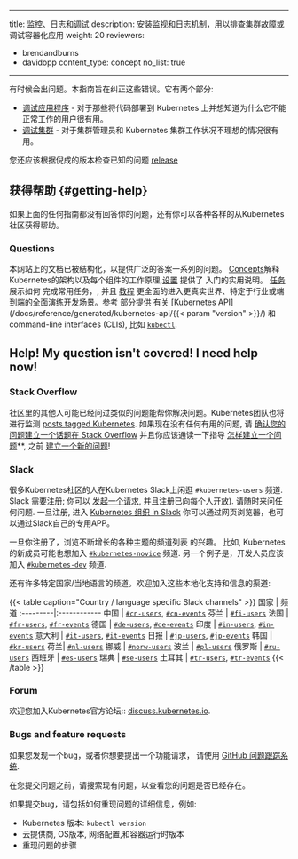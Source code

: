 <!--
---
title: "Monitoring, Logging, and Debugging"
description: Set up monitoring and logging to troubleshoot a cluster, or debug a containerized application.
weight: 20
reviewers:
- brendandburns
- davidopp
content_type: concept
no_list: true
---
-->

---
title: 监控、日志和调试
description: 安装监视和日志机制，用以排查集群故障或调试容器化应用
weight: 20
reviewers:
- brendandburns
- davidopp
content_type: concept
no_list: true
---

<!-- overview -->
<!--
Sometimes things go wrong. This guide is aimed at making them right. It has
two sections:

* [Debugging your application](/docs/tasks/debug/debug-application/) - Useful
  for users who are deploying code into Kubernetes and wondering why it is not working.
* [Debugging your cluster](/docs/tasks/debug/debug-cluster/) - Useful
  for cluster administrators and people whose Kubernetes cluster is unhappy.

You should also check the known issues for the [release](https://github.com/kubernetes/kubernetes/releases)
you're using.
-->


有时候会出问题。本指南旨在纠正这些错误。它有两个部分:

* [调试应用程序](/zh/docs/tasks/debug/debug-application/) -
  对于那些将代码部署到 Kubernetes 上并想知道为什么它不能正常工作的用户很有用。
* [调试集群](/zh/docs/tasks/debug/debug-cluster/) -
  对于集群管理员和 Kubernetes 集群工作状况不理想的情况很有用。

您还应该根据倪成的版本检查已知的问题 [release](https://github.com/kubernetes/kubernetes/releases)


<!-- body -->


## 获得帮助   {#getting-help}
<!--
If your problem isn't answered by any of the guides above, there are variety of
ways for you to get help from the Kubernetes community.
-->

如果上面的任何指南都没有回答你的问题，还有你可以各种各样的从Kubernetes社区获得帮助。

### Questions
<!--
The documentation on this site has been structured to provide answers to a wide
range of questions. [Concepts](/docs/concepts/) explain the Kubernetes
architecture and how each component works, while [Setup](/docs/setup/) provides
practical instructions for getting started. [Tasks](/docs/tasks/) show how to
accomplish commonly used tasks, and [Tutorials](/docs/tutorials/) are more
comprehensive walkthroughs of real-world, industry-specific, or end-to-end
development scenarios. The [Reference](/docs/reference/) section provides
detailed documentation on the [Kubernetes API](/docs/reference/generated/kubernetes-api/{{< param "version" >}}/)
and command-line interfaces (CLIs), such as [`kubectl`](/docs/reference/kubectl/).
-->

本网站上的文档已被结构化，以提供广泛的答案一系列的问题。 [Concepts](/docs/concepts/)解释Kubernetes的架构以及每个组件的工作原理,[设置](/docs/setup/) 提供了
入门的实用说明。 [任务](/docs/tasks/) 展示如何
完成常用任务，, 并且 [教程](/docs/tutorials/) 更全面的进入更真实世界、特定于行业或端到端的全面演练开发场景。[参考](/docs/reference/) 部分提供
有关 [Kubernetes API](/docs/reference/generated/kubernetes-api/{{< param "version" >}}/)
和command-line interfaces (CLIs), 比如 [`kubectl`](/docs/reference/kubectl/).

## Help! My question isn't covered!  I need help now!

### Stack Overflow
<!--

Someone else from the community may have already asked a similar question or may
be able to help with your problem. The Kubernetes team will also monitor
[posts tagged Kubernetes](https://stackoverflow.com/questions/tagged/kubernetes).
If there aren't any existing questions that help, **please [ensure that your question is on-topic on Stack Overflow](https://stackoverflow.com/help/on-topic)
and that you read through the guidance on [how to ask a new question](https://stackoverflow.com/help/how-to-ask)**,
before [asking a new one](https://stackoverflow.com/questions/ask?tags=kubernetes)!
-->


社区里的其他人可能已经问过类似的问题能帮你解决问题。Kubernetes团队也将进行监测
[posts tagged Kubernetes](https://stackoverflow.com/questions/tagged/kubernetes).
如果现在没有任何有用的问题, 请 [确认您的问题建立一个话题在 Stack Overflow](https://stackoverflow.com/help/on-topic)
并且你应该通读一下指导 [怎样建立一个问题](https://stackoverflow.com/help/how-to-ask)**,
之前 [建立一个新的问题](https://stackoverflow.com/questions/ask?tags=kubernetes)!

### Slack
<!--
Many people from the Kubernetes community hang out on Kubernetes Slack in the `#kubernetes-users` channel.
Slack requires registration; you can [request an invitation](https://slack.kubernetes.io),
and registration is open to everyone). Feel free to come and ask any and all questions.
Once registered, access the [Kubernetes organisation in Slack](https://kubernetes.slack.com)
via your web browser or via Slack's own dedicated app.

Once you are registered, browse the growing list of channels for various subjects of
interest. For example, people new to Kubernetes may also want to join the
[`#kubernetes-novice`](https://kubernetes.slack.com/messages/kubernetes-novice) channel. As another example, developers should join the
[`#kubernetes-dev`](https://kubernetes.slack.com/messages/kubernetes-dev) channel.

There are also many country specific / local language channels. Feel free to join
these channels for localized support and info:


{{< table caption="Country / language specific Slack channels" >}}
Country | Channels
-->

很多Kubernetes社区的人在Kubernetes Slack上闲逛 `#kubernetes-users` 频道.
Slack 需要注册; 你可以 [发起一个请求](https://slack.kubernetes.io),
并且注册已向每个人开放). 请随时来问任何问题.
一旦注册, 进入 [Kubernetes 组织 in Slack](https://kubernetes.slack.com)
你可以通过网页浏览器，也可以通过Slack自己的专用APP。

一旦你注册了，浏览不断增长的各种主题的频道列表
的兴趣。 比如, Kubernetes的新成员可能也想加入
[`#kubernetes-novice`](https://kubernetes.slack.com/messages/kubernetes-novice) 频道. 另一个例子是，开发人员应该加入
[`#kubernetes-dev`](https://kubernetes.slack.com/messages/kubernetes-dev) 频道.

还有许多特定国家/当地语言的频道。欢迎加入这些本地化支持和信息的渠道:

{{< table caption="Country / language specific Slack channels" >}}
国家 | 频道
:---------|:------------
中国 | [`#cn-users`](https://kubernetes.slack.com/messages/cn-users), [`#cn-events`](https://kubernetes.slack.com/messages/cn-events)
芬兰 | [`#fi-users`](https://kubernetes.slack.com/messages/fi-users)
法国 | [`#fr-users`](https://kubernetes.slack.com/messages/fr-users), [`#fr-events`](https://kubernetes.slack.com/messages/fr-events)
德国 | [`#de-users`](https://kubernetes.slack.com/messages/de-users), [`#de-events`](https://kubernetes.slack.com/messages/de-events)
印度 | [`#in-users`](https://kubernetes.slack.com/messages/in-users), [`#in-events`](https://kubernetes.slack.com/messages/in-events)
意大利 | [`#it-users`](https://kubernetes.slack.com/messages/it-users), [`#it-events`](https://kubernetes.slack.com/messages/it-events)
日报 | [`#jp-users`](https://kubernetes.slack.com/messages/jp-users), [`#jp-events`](https://kubernetes.slack.com/messages/jp-events)
韩国 | [`#kr-users`](https://kubernetes.slack.com/messages/kr-users)
荷兰| [`#nl-users`](https://kubernetes.slack.com/messages/nl-users)
挪威 | [`#norw-users`](https://kubernetes.slack.com/messages/norw-users)
波兰 | [`#pl-users`](https://kubernetes.slack.com/messages/pl-users)
俄罗斯 | [`#ru-users`](https://kubernetes.slack.com/messages/ru-users)
西班牙 | [`#es-users`](https://kubernetes.slack.com/messages/es-users)
瑞典 | [`#se-users`](https://kubernetes.slack.com/messages/se-users)
土耳其 | [`#tr-users`](https://kubernetes.slack.com/messages/tr-users), [`#tr-events`](https://kubernetes.slack.com/messages/tr-events)
{{< /table >}}

### Forum
<!--

You're welcome to join the official Kubernetes Forum: [discuss.kubernetes.io](https://discuss.kubernetes.io).
-->

欢迎您加入Kubernetes官方论坛:: [discuss.kubernetes.io](https://discuss.kubernetes.io).

### Bugs and feature requests

<!--
If you have what looks like a bug, or you would like to make a feature request,
please use the [GitHub issue tracking system](https://github.com/kubernetes/kubernetes/issues).

Before you file an issue, please search existing issues to see if your issue is
already covered.

If filing a bug, please include detailed information about how to reproduce the
problem, such as:

* Kubernetes version: `kubectl version`
* Cloud provider, OS distro, network configuration, and container runtime version
* Steps to reproduce the problem
-->

如果您发现一个bug，或者你想要提出一个功能请求，
请使用 [GitHub 问题跟踪系统](https://github.com/kubernetes/kubernetes/issues).

在您提交问题之前，请搜索现有问题，以查看您的问题是否已经存在。


如果提交bug，请包括如何重现问题的详细信息，例如:

* Kubernetes 版本: `kubectl version`
* 云提供商, OS版本, 网络配置,和容器运行时版本
* 重现问题的步骤
